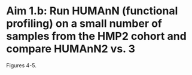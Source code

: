 # Aim 1.b: Run HUMAnN (functional profiling) on a small number of samples from the HMP2 cohort and compare HUMAnN2 vs. 3

Figures 4-5.
